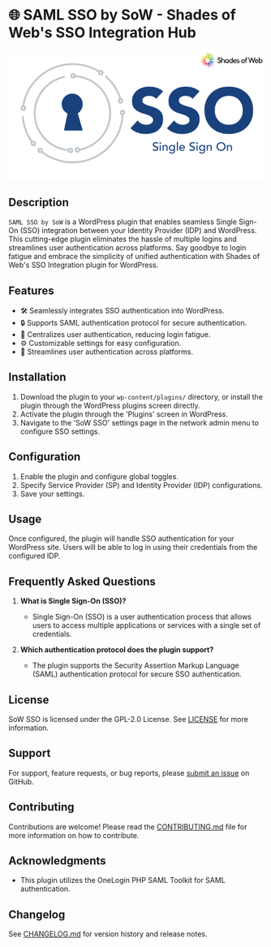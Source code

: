 # 🌐 SAML SSO by SoW - Shades of Web's SSO Integration Hub

![SoW SSO Logo](./assets/images/SSO.png)

## Description

`SAML SSO by SoW` is a WordPress plugin that enables seamless Single Sign-On (SSO) integration between your Identity Provider (IDP) and WordPress. This cutting-edge plugin eliminates the hassle of multiple logins and streamlines user authentication across platforms. Say goodbye to login fatigue and embrace the simplicity of unified authentication with Shades of Web's SSO Integration plugin for WordPress.

## Features

- 🛠️ Seamlessly integrates SSO authentication into WordPress.
- 🔒 Supports SAML authentication protocol for secure authentication.
- 🌟 Centralizes user authentication, reducing login fatigue.
- ⚙️ Customizable settings for easy configuration.
- 🔄 Streamlines user authentication across platforms.

## Installation

1. Download the plugin to your `wp-content/plugins/` directory, or install the plugin through the WordPress plugins screen directly.
2. Activate the plugin through the 'Plugins' screen in WordPress.
3. Navigate to the 'SoW SSO' settings page in the network admin menu to configure SSO settings.

## Configuration

1. Enable the plugin and configure global toggles.
2. Specify Service Provider (SP) and Identity Provider (IDP) configurations.
3. Save your settings.

## Usage

Once configured, the plugin will handle SSO authentication for your WordPress site. Users will be able to log in using their credentials from the configured IDP.

## Frequently Asked Questions

1. **What is Single Sign-On (SSO)?**
   - Single Sign-On (SSO) is a user authentication process that allows users to access multiple applications or services with a single set of credentials.

2. **Which authentication protocol does the plugin support?**
   - The plugin supports the Security Assertion Markup Language (SAML) authentication protocol for secure SSO authentication.

## License

SoW SSO is licensed under the GPL-2.0 License. See [LICENSE](LICENSE) for more information.

## Support

For support, feature requests, or bug reports, please [submit an issue](https://github.com/shades-of-web/sow-sso/issues) on GitHub.

## Contributing

Contributions are welcome! Please read the [CONTRIBUTING.md](CONTRIBUTING.md) file for more information on how to contribute.

## Acknowledgments

- This plugin utilizes the OneLogin PHP SAML Toolkit for SAML authentication.

## Changelog

See [CHANGELOG.md](CHANGELOG.md) for version history and release notes.

